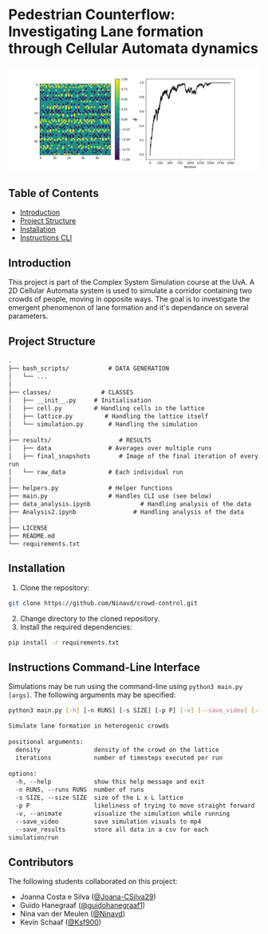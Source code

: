 # Pedestrian Counterflow: Investigating Lane formation through Cellular Automata dynamics

![Image](results/final_snapshots/finalsnapshot_example.png)

## Table of Contents

* [Introduction](#introduction)
* [Project Structure](#project-structure)
* [Installation](#installation)
* [Instructions CLI](#instructions-command-line-interface)

## Introduction

This project is part of the Complex System Simulation course at the UvA. A 2D Cellular Automata system is used to simulate a corridor containing two crowds of people, moving in opposite ways. The goal is to investigate the emergent phenomenon of lane formation and it's dependance on several parameters. 

## Project Structure

```
.
├── bash_scripts/           # DATA GENERATION
│   └── ...
│
├── classes/              # CLASSES
│   ├── __init__.py     # Initialisation
│   ├── cell.py         # Handling cells in the lattice
│   ├── lattice.py         # Handling the lattice itself
│   └── simulation.py       # Handling the simulation
│
├── results/                   # RESULTS
│   ├── data                # Averages over multiple runs
│   ├── final_snapshots        # Image of the final iteration of every run
│   └── raw_data            # Each individual run 
│   
├── helpers.py              # Helper functions
├── main.py                 # Handles CLI use (see below)
├── data_analysis.ipynb              # Handling analysis of the data
├── Analysis2.ipynb                # Handling analysis of the data
│
├── LICENSE
├── README.md
└── requirements.txt
```

## Installation

1. Clone the repository:
```bash
git clone https://github.com/Ninavd/crowd-control.git
```
2. Change directory to the cloned repository.
3. Install the required dependencies:
```bash
pip install -r requirements.txt
```

## Instructions Command-Line Interface

Simulations may be run using the command-line using `python3 main.py [args]`. The following arguments may be specified:

```bash
python3 main.py [-h] [-n RUNS] [-s SIZE] [-p P] [-v] [--save_video] [--save_results] density iterations
```

```
Simulate lane formation in heterogenic crowds

positional arguments:
  density               density of the crowd on the lattice
  iterations            number of timesteps executed per run

options:
  -h, --help            show this help message and exit
  -n RUNS, --runs RUNS  number of runs
  -s SIZE, --size SIZE  size of the L x L lattice
  -p P                  likeliness of trying to move straight forward
  -v, --animate         visualize the simulation while running
  --save_video          save simulation visuals to mp4
  --save_results        store all data in a csv for each simulation/run
```

## Contributors 
The following students collaborated on this project:
- Joanna Costa e Silva ([@Joana-CSilva29](https://github.com/Joana-CSilva29))
- Guido Hanegraaf ([@guidohanegraaf1](https://github.com/guidohanegraaf1))
- Nina van der Meulen ([@Ninavd](https://github.com/Ninavd))
- Kevin Schaaf ([@Ksf900](https://github.com/Ksf900))

